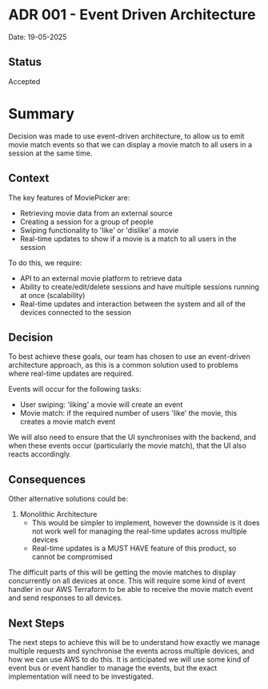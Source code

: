 # ADR 001 - Event Driven Architecture

Date: 19-05-2025

## Status
Accepted

# Summary
Decision was made to use event-driven architecture, to allow us to emit movie match events so that we can display a movie match to all users in a session at the same time.

## Context
The key features of MoviePicker are:
- Retrieving movie data from an external source
- Creating a session for a group of people
- Swiping functionality to 'like' or 'dislike' a movie
- Real-time updates to show if a movie is a match to all users in the session

To do this, we require:
- API to an external movie platform to retrieve data
- Ability to create/edit/delete sessions and have multiple sessions running at once (scalability)
- Real-time updates and interaction between the system and all of the devices connected to the session

## Decision
To best achieve these goals, our team has chosen to use an event-driven architecture approach, as this is a common solution used to problems where real-time updates are required.

Events will occur for the following tasks:
- User swiping: 'liking' a movie will create an event
- Movie match: if the required number of users 'like' the movie, this creates a movie match event

We will also need to ensure that the UI synchronises with the backend, and when these events occur (particularly the movie match), that the UI also reacts accordingly.

## Consequences
Other alternative solutions could be:
1. Monolithic Architecture
    - This would be simpler to implement, however the downside is it does not work well for managing the real-time updates across multiple devices
    - Real-time updates is a MUST HAVE feature of this product, so cannot be compromised

The difficult parts of this will be getting the movie matches to display concurrently on all devices at once. This will require some kind of event handler in our AWS Terraform to be able to receive the movie match event and send responses to all devices.

## Next Steps
The next steps to achieve this will be to understand how exactly we manage multiple requests and synchronise the events across multiple devices, and how we can use AWS to do this. It is anticipated we will use some kind of event bus or event handler to manage the events, but the exact implementation will need to be investigated.